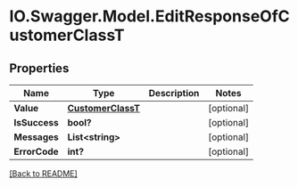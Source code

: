 # IO.Swagger.Model.EditResponseOfCustomerClassT
## Properties

Name | Type | Description | Notes
------------ | ------------- | ------------- | -------------
**Value** | [**CustomerClassT**](CustomerClassT.md) |  | [optional] 
**IsSuccess** | **bool?** |  | [optional] 
**Messages** | **List&lt;string&gt;** |  | [optional] 
**ErrorCode** | **int?** |  | [optional] 

 [[Back to README]](../README.md)

